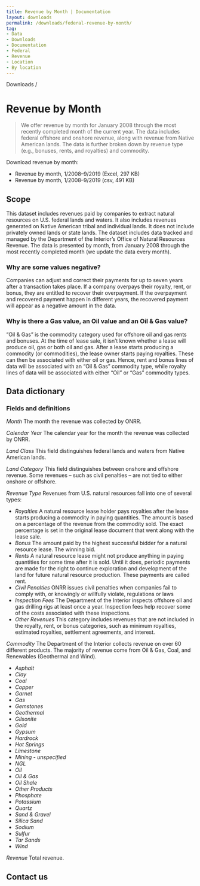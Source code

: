 ```yaml
---
title: Revenue by Month | Documentation
layout: downloads
permalink: /downloads/federal-revenue-by-month/
tag:
- Data
- Downloads
- Documentation
- Federal
- Revenue
- Location
- By location
---
```


<custom-link to="/downloads/" className="breadcrumb link-charlie">Downloads</custom-link> /
# Revenue by Month

> We offer revenue by month for January 2008 through the most recently completed month of the current year. The data includes federal offshore and onshore revenue, along with revenue from Native American lands. The data is further broken down by revenue type (e.g., bonuses, rents, and royalties) and commodity.

Download revenue by month:

<ul class="downloads-download_links list-unstyled">
  <li><excel-link to="/downloads/revenue/monthly_revenue.xlsx">Revenue by month, 1/2008–9/2019 (Excel, 297 KB)</excel-link></li>
  <li><csv-link to="/downloads/csv/revenue/monthly_revenue.csv">Revenue by month, 1/2008–9/2019 (csv, 491 KB)</csv-link></li>
</ul>

## Scope

This dataset includes revenues paid by companies to extract natural resources on U.S. federal lands and waters. It also includes revenues generated on Native American tribal and individual lands. It does not include privately owned lands or state lands. The dataset includes data tracked and managed by the Department of the Interior’s Office of Natural Resources Revenue. The data is presented by month, from January 2008 through the most recently completed month (we update the data every month).

<h3 alt="Negative values">Why are some values negative?</h3>

Companies can adjust and correct their payments for up to seven years after a transaction takes place. If a company overpays their royalty, rent, or bonus, they are entitled to recover their overpayment. If the overpayment and recovered payment happen in different years, the recovered payment will appear as a negative amount in the data.

<h3 alt="Oil and gas values">Why is there a Gas value, an Oil value and an Oil & Gas value?</h3>

“Oil & Gas” is the commodity category used for offshore oil and gas rents and bonuses. At the time of lease sale, it isn’t known whether a lease will produce oil, gas or both oil and gas. After a lease starts producing a commodity (or commodities), the lease owner starts paying royalties. These can then be associated with either oil or gas. Hence, rent and bonus lines of data will be associated with an “Oil & Gas” commodity type, while royalty lines of data will be associated with either “Oil” or “Gas” commodity types.

## Data dictionary

### Fields and definitions

_Month_ The month the revenue was collected by ONRR.

_Calendar Year_ The calendar year for the month the revenue was collected by ONRR.

_Land Class_ This field distinguishes federal lands and waters from Native American lands.

_Land Category_ This field distinguishes between onshore and offshore revenue. Some revenues – such as civil penalties – are not tied to either onshore or offshore.

_Revenue Type_ Revenues from U.S. natural resources fall into one of several types:

* _Royalties_ A natural resource lease holder pays royalties after the lease starts producing a commodity in <glossary-term>paying quantities</glossary-term>. The amount is based on a percentage of the revenue from the commodity sold. The exact percentage is set in the original lease document that went along with the lease sale.
* _Bonus_ The amount paid by the highest successful bidder for a natural resource lease. The winning bid.
* _Rents_ A natural resource lease might not produce anything in paying quantities for some time after it is sold. Until it does, periodic payments are made for the right to continue exploration and development of the land for future natural resource production. These payments are called rent.
* _Civil Penalties_ <glossary-term>ONRR</glossary-term> issues civil penalties when companies fail to comply with, or knowingly or willfully violate, regulations or laws
* _Inspection Fees_ The Department of the Interior inspects offshore oil and gas drilling rigs at least once a year. Inspection fees help recover some of the costs associated with these inspections.
* _Other Revenues_ This category includes revenues that are not included in the royalty, rent, or bonus categories, such as minimum royalties, estimated royalties, settlement agreements, and interest.

_Commodity_ The Department of the Interior collects revenue on over 60 different products. The majority of revenue come from Oil & Gas, Coal, and Renewables (Geothermal and Wind).
* _Asphalt_
* _Clay_
* _Coal_
* _Copper_
* _Garnet_
* _Gas_
* _Gemstones_
* _Geothermal_
* _Gilsonite_
* _Gold_
* _Gypsum_
* _Hardrock_
* _Hot Springs_
* _Limestone_
* _Mining - unspecified_
* _NGL_
* _Oil_
* _Oil & Gas_
* _Oil Shale_
* _Other Products_
* _Phosphate_
* _Potassium_
* _Quartz_
* _Sand & Gravel_
* _Silica Sand_
* _Sodium_
* _Sulfur_
* _Tar Sands_
* _Wind_

_Revenue_ Total revenue.


## Contact us
